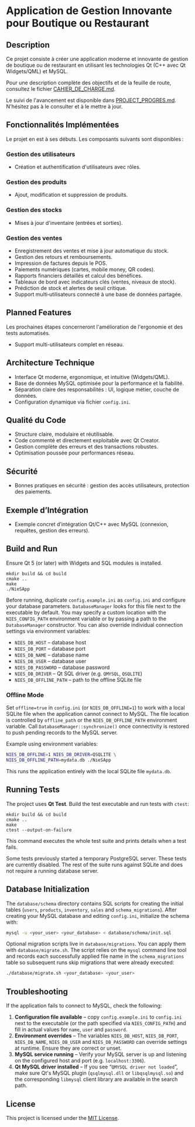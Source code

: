 # Application de Gestion Innovante pour Boutique ou Restaurant

## Description

Ce projet consiste à créer une application moderne et innovante de gestion de boutique ou de restaurant en utilisant les technologies Qt (C++ avec Qt Widgets/QML) et MySQL.

Pour une description complète des objectifs et de la feuille de route, consultez le fichier [CAHIER_DE_CHARGE.md](CAHIER_DE_CHARGE.md).

Le suivi de l'avancement est disponible dans [PROJECT_PROGRES.md](PROJECT_PROGRES.md). N'hésitez pas à le consulter et à le mettre à jour.

## Fonctionnalités Implémentées

Le projet en est à ses débuts. Les composants suivants sont disponibles :

### Gestion des utilisateurs

* Création et authentification d'utilisateurs avec rôles.

### Gestion des produits

* Ajout, modification et suppression de produits.

### Gestion des stocks

* Mises à jour d'inventaire (entrées et sorties).

### Gestion des ventes

* Enregistrement des ventes et mise à jour automatique du stock.
* Gestion des retours et remboursements.
* Impression de factures depuis le POS.
* Paiements numériques (cartes, mobile money, QR codes).
* Rapports financiers détaillés et calcul des bénéfices.
* Tableaux de bord avec indicateurs clés (ventes, niveaux de stock).
* Prédiction de stock et alertes de seuil critique.
* Support multi‑utilisateurs connecté à une base de données partagée.

## Planned Features

Les prochaines étapes concerneront l'amélioration de l'ergonomie et des tests automatisés.
* Support multi-utilisateurs complet en réseau.

## Architecture Technique

* Interface Qt moderne, ergonomique, et intuitive (Widgets/QML).
* Base de données MySQL optimisée pour la performance et la fiabilité.
* Séparation claire des responsabilités : UI, logique métier, couche de données.
* Configuration dynamique via fichier `config.ini`.

## Qualité du Code

* Structure claire, modulaire et réutilisable.
* Code commenté et directement exploitable avec Qt Creator.
* Gestion complète des erreurs et des transactions robustes.
* Optimisation poussée pour performances réseau.

## Sécurité

* Bonnes pratiques en sécurité : gestion des accès utilisateurs, protection des paiements.

## Exemple d’Intégration

* Exemple concret d’intégration Qt/C++ avec MySQL (connexion, requêtes, gestion des erreurs).

## Build and Run
Ensure Qt 5 (or later) with Widgets and SQL modules is installed.

```
mkdir build && cd build
cmake ..
make
./NieSApp
```

Before running, duplicate `config.example.ini` as `config.ini` and configure
your database parameters. `DatabaseManager` looks for this file next to the
executable by default. You may specify a custom location with the
`NIES_CONFIG_PATH` environment variable or by passing a path
to the `DatabaseManager` constructor. You can also override individual
connection settings via environment variables:

- `NIES_DB_HOST` – database host
- `NIES_DB_PORT` – database port
- `NIES_DB_NAME` – database name
- `NIES_DB_USER` – database user
- `NIES_DB_PASSWORD` – database password
- `NIES_DB_DRIVER` – Qt SQL driver (e.g. `QMYSQL`, `QSQLITE`)
- `NIES_DB_OFFLINE_PATH` – path to the offline SQLite file

### Offline Mode

Set `offline=true` in `config.ini` (or `NIES_DB_OFFLINE=1`) to work with a local
SQLite file when the application cannot connect to MySQL. The file location is
controlled by `offline_path` or the `NIES_DB_OFFLINE_PATH` environment
variable. Call `DatabaseManager::synchronize()` once connectivity is restored to
push pending records to the MySQL server.

Example using environment variables:

```bash
NIES_DB_OFFLINE=1 NIES_DB_DRIVER=QSQLITE \
NIES_DB_OFFLINE_PATH=mydata.db ./NieSApp
```

This runs the application entirely with the local SQLite file `mydata.db`.

## Running Tests

The project uses **Qt Test**. Build the test executable and run tests with
`ctest`:

```
mkdir build && cd build
cmake ..
make
ctest --output-on-failure
```

This command executes the whole test suite and prints details when a test
fails.

Some tests previously started a temporary PostgreSQL server. These tests are
currently disabled. The rest of the suite runs against SQLite and does not
require a running database server.

## Database Initialization

The `database/schema` directory contains SQL scripts for creating the initial
tables (`users`, `products`, `inventory`, `sales` and `schema_migrations`). After creating your
MySQL database and editing `config.ini`, initialize the schema with:

```sh
mysql -u <your_user> <your_database> < database/schema/init.sql
```

Optional migration scripts live in `database/migrations`. You can apply them with
`database/migrate.sh`. The script relies on the `mysql` command line tool and
records each successfully applied file name in the `schema_migrations` table so
subsequent runs skip migrations that were already executed:

```sh
./database/migrate.sh <your_database> <your_user>
```

## Troubleshooting

If the application fails to connect to MySQL, check the following:

1. **Configuration file available** – copy `config.example.ini` to `config.ini`
   next to the executable (or the path specified via `NIES_CONFIG_PATH`) and
   fill in actual values for `name`, `user` and `password`.
2. **Environment overrides** – The variables `NIES_DB_HOST`, `NIES_DB_PORT`,
   `NIES_DB_NAME`, `NIES_DB_USER` and `NIES_DB_PASSWORD` can override settings at
   runtime. Ensure they are correct or unset.
3. **MySQL service running** – Verify your MySQL server is up and listening on
   the configured host and port (e.g. `localhost:3306`).
4. **Qt MySQL driver installed** – If you see “`QMYSQL driver not loaded`”, make
   sure Qt's MySQL plugin (`qsqlmysql.dll` or `libqsqlmysql.so`) and the
   corresponding `libmysql` client library are available in the search path.

## License

This project is licensed under the [MIT License](LICENSE).

